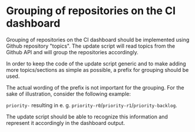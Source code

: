 # Grouping of repositories on the CI dashboard

Grouping of repositories on the CI dashboard should be implemented using Github repository "topics". The update script will read topics from the Github API and will group the repositories accordingly.

In order to keep the code of the update script generic and to make adding more topics/sections as simple as possible, a prefix for grouping should be used.

The actual wording of the prefix is not important for the grouping. For the sake of illustration, consider the following example:

`priority-` resulting in e. g. `priority-r0`/`priority-r1`/`priority-backlog`.

The update script should be able to recognize this information and represent it accordingly in the dashboard output.
